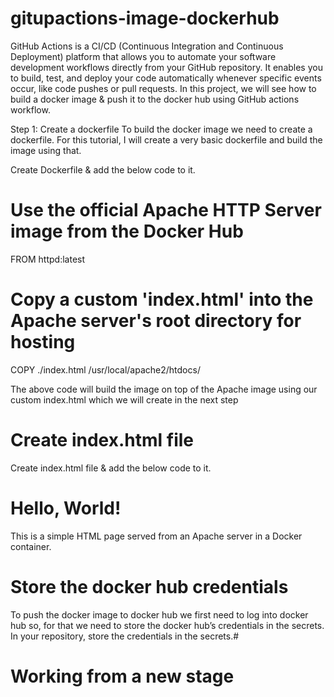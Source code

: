 # gitupactions-image-dockerhub
GitHub Actions is a CI/CD (Continuous Integration and Continuous Deployment) platform that allows you to automate your software development workflows directly from your GitHub repository. It enables you to build, test, and deploy your code automatically whenever specific events occur, like code pushes or pull requests. 
In this project, we will see how to build a docker image & push it to the docker hub using GitHub actions workflow.

Step 1: Create a dockerfile
To build the docker image we need to create a dockerfile.
For this tutorial, I will create a very basic dockerfile and build the image using that.


Create Dockerfile & add the below code to it.
# Use the official Apache HTTP Server image from the Docker Hub
FROM httpd:latest

# Copy a custom 'index.html' into the Apache server's root directory for hosting
COPY ./index.html /usr/local/apache2/htdocs/


The above code will build the image on top of the Apache image using our custom index.html which we will create in the next step

# Create index.html file
Create index.html file & add the below code to it.
<!DOCTYPE html>
<html>
<head>
    <title>Hello World</title>
</head>
<body>
    <h1>Hello, World!</h1>
    <p>This is a simple HTML page served from an Apache server in a Docker container.</p>
</body>
</html>

# Store the docker hub credentials
To push the docker image to docker hub we first need to log into docker hub so, for that we need to store the docker hub’s credentials in the secrets.
In your repository, store the credentials in the secrets.# 

# Working from a new stage